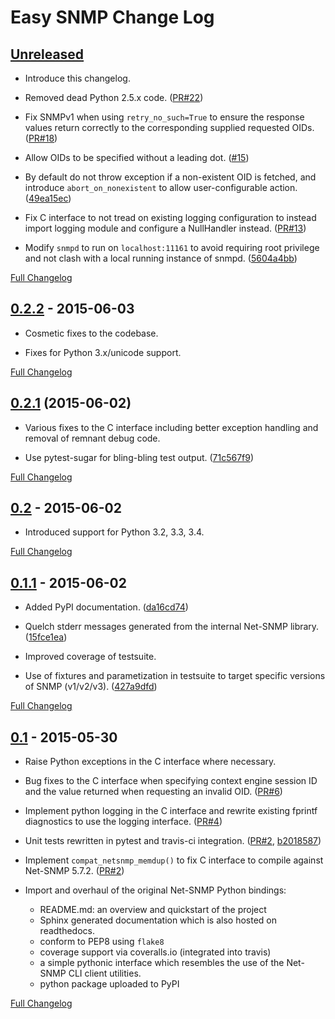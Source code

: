 # Easy SNMP Change Log

## [Unreleased](https://github.com/fgimian/easysnmp/tree/HEAD)

* Introduce this changelog.

* Removed dead Python 2.5.x code. ([PR#22])

* Fix SNMPv1 when using `retry_no_such=True` to ensure the response values
  return correctly to the corresponding supplied requested OIDs.
  ([PR#18])

* Allow OIDs to be specified without a leading dot. ([#15])

* By default do not throw exception if a non-existent OID is fetched,
  and introduce `abort_on_nonexistent` to allow user-configurable action.
  ([49ea15ec])

* Fix C interface to not tread on existing logging configuration to instead
  import logging module and configure a NullHandler instead. ([PR#13])

* Modify `snmpd` to run on `localhost:11161` to avoid requiring root privilege
  and not clash with a local running instance of snmpd. ([5604a4bb])

[PR#22]: https://github.com/fgimian/easysnmp/pull/22
[PR#18]: https://github.com/fgimian/easysnmp/pull/18
[#15]: https://github.com/fgimian/easysnmp/issues/15
[49ea15ec]: https://github.com/fgimian/easysnmp/commit/49ea15ec32cd29cd2469041d0a6bab499dd7b599
[PR#13]: https://github.com/fgimian/easysnmp/pull/13
[5604a4bb]: https://github.com/fgimian/easysnmp/commit/5604a4bbe72844295e966af270469aeccad19e98

[Full Changelog](https://github.com/fgimian/easysnmp/compare/0.2.2...HEAD)

## [0.2.2] - 2015-06-03
[0.2.2]: https://github.com/fgimian/easysnmp/tree/0.2.2

* Cosmetic fixes to the codebase.

* Fixes for Python 3.x/unicode support.

[502eb4a3]: https://github.com/fgimian/easysnmp/commit/502eb4a3a02f884a08ff7592cc4f25505e20f102

[Full Changelog](https://github.com/fgimian/easysnmp/compare/0.2.1...0.2.2)

## [0.2.1](https://github.com/fgimian/easysnmp/tree/0.2.1) (2015-06-02)

* Various fixes to the C interface including better exception handling and
  removal of remnant debug code.

* Use pytest-sugar for bling-bling test output. ([71c567f9])

[71c567f9]: https://github.com/fgimian/easysnmp/commit/71c567f9ae0cabe8eee970ed0b102956b8c73565
[Full Changelog](https://github.com/fgimian/easysnmp/compare/0.2...0.2.1)

## [0.2] - 2015-06-02
[0.2]: https://github.com/fgimian/easysnmp/tree/0.2

* Introduced support for Python 3.2, 3.3, 3.4.

[Full Changelog](https://github.com/fgimian/easysnmp/compare/0.1.1...0.2)

## [0.1.1] - 2015-06-02
[0.1.1]: https://github.com/fgimian/easysnmp/tree/0.1.1

* Added PyPI documentation. ([da16cd74])

* Quelch stderr messages generated from the internal Net-SNMP library.
  ([15fce1ea])

* Improved coverage of testsuite.

* Use of fixtures and parametization in testsuite to target specific versions
  of SNMP (v1/v2/v3). ([427a9dfd])

[Full Changelog](https://github.com/fgimian/easysnmp/compare/0.1...0.1.1)

[da16cd74]: https://github.com/fgimian/easysnmp/commit/da16cd749bff13863fe6ea61d221f08f389ddca0
[15fce1ea]: https://github.com/fgimian/easysnmp/commit/15fce1ea7adcee4dc86d1a42271f123e749a0241
[427a9dfd]: https://github.com/fgimian/easysnmp/commit/427a9dfd4740ce22f2af6bee617fe7a78a7bbcae

## [0.1] - 2015-05-30
[0.1]: https://github.com/fgimian/easysnmp/tree/0.1

- Raise Python exceptions in the C interface where necessary.

- Bug fixes to the C interface when specifying context engine session ID
  and the value returned when requesting an invalid OID. ([PR#6])

- Implement python logging in the C interface and rewrite existing
  fprintf diagnostics to use the logging interface. ([PR#4])

- Unit tests rewritten in pytest and travis-ci integration. ([PR#2], [b2018587])

- Implement `compat_netsnmp_memdup()` to fix C interface to compile against
  Net-SNMP 5.7.2. ([PR#2])

- Import and overhaul of the original Net-SNMP Python bindings:
    - README.md: an overview and quickstart of the project
    - Sphinx generated documentation which is also hosted on readthedocs.
    - conform to PEP8 using `flake8`
    - coverage support via coveralls.io (integrated into travis)
    - a simple pythonic interface which resembles the use of the Net-SNMP CLI
      client utilities.
    - python package uploaded to PyPI


[Full Changelog](https://github.com/fgimian/easysnmp/compare/6c0f8c32709fc240f57934ed50e31bf05af04e20...0.1)

[PR#6]: https://github.com/fgimian/easysnmp/pull/6
[PR#4]: https://github.com/fgimian/easysnmp/pull/4
[PR#2]: https://github.com/fgimian/easysnmp/pull/2
[b2018587]: https://github.com/fgimian/easysnmp/commit/b20185875feae252b7f912f693156fca1d88b3d0
